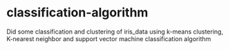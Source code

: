 # classification-algorithm
Did some classification and clustering of iris_data using k-means clustering, K-nearest neighbor and support vector machine classification algorithm
